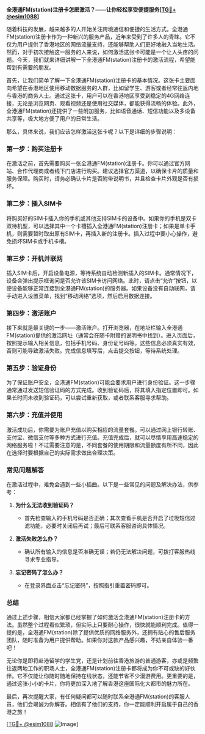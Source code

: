 **全港通FM(station)注册卡怎麽激活？——让你轻松享受便捷服务[[TG💪+ @esim1088](https://t.me/s/esim1088)]**

随着科技的发展，越来越多的人开始关注跨境通信和便捷的生活方式。全港通FM(station)注册卡作为一种新兴的服务产品，近年来受到了许多人的青睐。它不仅为用户提供了香港地区的网络流量支持，还能够帮助人们更好地融入当地生活。然而，对于初次接触这一服务的人来说，如何激活这张卡可能是一个让人头疼的问题。今天，我们就来详细讲解一下全港通FM(station)注册卡的激活流程，希望能帮到有需要的朋友。

首先，让我们简单了解一下全港通FM(station)注册卡的基本情况。这张卡主要面向希望在香港地区使用移动数据服务的人群，比如留学生、游客或者经常往返内地与香港的商务人士。通过这张卡，用户可以在香港地区享受到稳定的4G网络连接，无论是浏览网页、观看视频还是使用社交媒体，都能获得流畅的体验。此外，全港通FM(station)还提供了一些附加服务，比如语音通话、短信功能以及多设备共享等，极大地方便了用户的日常生活。

那么，具体来说，我们应该怎样激活这张卡呢？以下是详细的步骤说明：

### 第一步：购买注册卡

在激活之前，首先需要购买一张全港通FM(station)注册卡。你可以通过官方网站、合作代理商或者线下门店进行购买。建议选择官方渠道，以确保卡片的质量和服务保障。购买时，请务必确认卡片是否附带说明书，并且检查卡片外观是否有损坏。

### 第二步：插入SIM卡

将购买好的SIM卡插入你的手机或其他支持SIM卡的设备中。如果你的手机是双卡双待机型，可以选择其中一个卡槽插入全港通FM(station)注册卡；如果是单卡手机，则需要暂时取出原有SIM卡，再插入新的注册卡。插入过程中要小心操作，避免损坏SIM卡或手机卡槽。

### 第三步：开机并联网

插入SIM卡后，开启设备电源，等待系统自动检测新插入的SIM卡。通常情况下，设备会弹出提示框询问是否允许该SIM卡访问网络。此时，请点击“允许”按钮，以便设备能够正常连接到全港通FM(station)的服务器。如果设备没有自动联网，请手动进入设置菜单，找到“移动网络”选项，然后启用数据连接。

### 第四步：激活账户

接下来就是最关键的一步——激活账户。打开浏览器，在地址栏输入全港通FM(station)提供的激活网址（通常会在随卡附赠的说明书中找到）。进入页面后，按照提示输入相关信息，包括手机号码、身份证号码等。这些信息必须真实有效，否则可能导致激活失败。完成信息填写后，点击提交按钮，等待系统处理。

### 第五步：验证身份

为了保证账户安全，全港通FM(station)可能会要求用户进行身份验证。这一步骤通常通过发送短信验证码的方式完成。收到验证码后，将其填入指定位置即可。如果长时间未收到验证码，可以尝试重新获取，或者联系客服寻求帮助。

### 第六步：充值并使用

激活成功后，你需要为账户充值以购买相应的流量套餐。可以通过网上银行转账、支付宝、微信支付等多种方式进行充值。充值完成后，就可以尽情享用高速稳定的网络服务啦！不过需要注意的是，不同套餐的使用期限和流量额度有所不同，因此在选择时要根据自己的实际需求做出合理决策。

### 常见问题解答

在激活过程中，难免会遇到一些小插曲。以下是一些常见的问题及解决办法，供参考：

1. **为什么无法收到验证码？**
   - 首先检查输入的手机号码是否正确；其次查看手机是否开启了垃圾短信过滤功能，必要时关闭后再试；最后可联系客服咨询具体情况。

2. **激活失败怎么办？**
   - 确认所有输入的信息是否准确无误；若仍无法解决问题，可拨打客服热线寻求专业指导。

3. **忘记密码了怎么办？**
   - 在登录界面点击“忘记密码”，按照指引重置密码即可。

### 总结

通过上述步骤，相信大家都已经掌握了如何激活全港通FM(station)注册卡的方法。虽然整个过程看似繁琐，但实际上只要耐心操作，很快就能顺利完成。值得一提的是，全港通FM(station)除了提供优质的网络服务外，还拥有贴心的售后服务团队，随时准备为用户提供帮助。如果你对这款产品感兴趣，不妨亲自体验一番吧！

无论你是即将赴港留学的学生党，还是计划前往香港旅游的普通游客，亦或是频繁往返两地工作的职场人士，全港通FM(station)注册卡都将成为你不可或缺的好伙伴。它不仅能让你随时随地保持在线状态，还能节省不少漫游费用。更重要的是，通过这张小小的卡片，你将更加深入地了解香港这座国际化大都市的魅力所在。

最后，再次提醒大家，有任何疑问都可以随时联系全港通FM(station)的客服人员，他们会竭诚为你解答。相信有了他们的支持，你一定能顺利开启属于自己的香港之旅！

[[TG💪+ @esim1088](https://t.me/s/esim1088) ![Image](https://i.postimg.cc/4NQfJmqS/Snipaste-2025-05-13-00-14-12.png)]